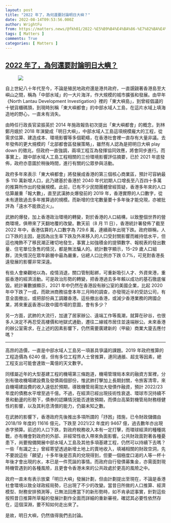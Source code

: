 ```yaml
---
layout: post
title: "2022 年了，為何還要討論明日大嶼？"
date: 2022-08-14T09:53:56.000Z
author: WrightFu
from: https://matters.news/@fkh01/2022-%E5%B9%B4%E4%BA%86-%E7%82%BA%E4%BD%95%E9%82%84%E8%A6%81%E8%A8%8E%E8%AB%96%E6%98%8E%E6%97%A5%E5%A4%A7%E5%B6%BC-bafyreihcte46srdkdhthpz5ksx3rdhcgbb4tekhezkn4oxwuqpm7grwrni
tags: [ Matters ]
comments: True
categories: [ Matters ]
---
```

<!--1660470836000-->
[2022 年了，為何還要討論明日大嶼？](https://matters.news/@fkh01/2022-%E5%B9%B4%E4%BA%86-%E7%82%BA%E4%BD%95%E9%82%84%E8%A6%81%E8%A8%8E%E8%AB%96%E6%98%8E%E6%97%A5%E5%A4%A7%E5%B6%BC-bafyreihcte46srdkdhthpz5ksx3rdhcgbb4tekhezkn4oxwuqpm7grwrni)
------

<div>
<figure class="image"><img src="https://assets.matters.news/embed/54c3d0bf-855a-4667-88df-883bec4a2738.jpeg" data-asset-id="54c3d0bf-855a-4667-88df-883bec4a2738" referrerpolicy="no-referrer"><figcaption><span></span></figcaption></figure><p>自上世紀八十年代至今，不論是殖民地政府還是港共政府，一直覬覦著香港島至大嶼山之間，稱為「中部水域」的一大片海洋，作大規模的城市擴張和發展。由早年《North Lantau Development Investigation》裡的「東大嶼島」，到曾經倡議的十號貨櫃碼頭，到現時別稱「東大嶼都會」的中部水域人工島，在這片水域上填海造地的野心，一直未有消失。</p><p>由時任行政長官梁振英於 2014 年施政報告初次提出「東大嶼都會」的概念，到林鄭月娥於 2018 年演變成「明日大嶼」，中部水域人工島這項規模龐大的工程，從需求估算、建造成本、環境影響等多個範疇，在香港社會裡一直存有大量非議。去年發佈的更大規模的「北部都會區發展策略」，雖然有人認為是把明日大嶼 play down 的徵兆，但政府一直強調，兩項工程互為發揮協同效應，將會同步進行。而事實上，跟中部水域人工島工程相關的三份環境影響評估摘要，已於 2021 年底發佈，政府亦意圖於稍後時間，進行有關的公眾參與活動。</p><p>政府多年來表示「東大嶼都會」將發展成香港的第三個核心商業區，預計可容納最多 110 萬新增人口，此乃建基於香港於 2040 年代初期人口增長至八百四十多萬的推算所作出的發展規模。此前，已有不少民間團體曾經質疑，香港多年來的人口估算嚴重「報大數」，直至武漢肺炎爆發前的 2019 年，香港實際的人口數字，從未有達致過去多年推算過的規模。而新增的住宅數量要十多年後才能兌現，亦被批評為「遠水不能救近火」。</p><p>武肺的爆發，加上香港政治環境的轉變，對於香港的人口結構，以致整個世界的營商環境，俱帶來了天翻地覆的改變。數天前（8 月 11 日），香港統計署發佈了截至 2022 年中，香港估算的人口數字為 729.6 萬，連續兩年出現下跌。政府辯稱，人口下跌的主因，是因為出生率下跌及外來移入的人口受封關影響而維持低水平，但這也掩飾不了移民潮正確切地發生，事實上如強積金的提領數字、報稅表的發出數量、住宅單位急售的情況，都是無法騙人的。統計數字顯示，15–29 歲人口組群，流失情況在眾年齡層中最為嚴重，佔總人口比例亦下跌 0.7%，可見對香港長遠發展的影響非常深遠。</p><p>有些人會樂觀地以為，疫情消退，關口管制鬆綁，可重新吸引人才、外資來港，重振香港的經濟活動。可是政治形勢的轉變，把香港過去多年賴以成功的基石徹底催毀。統計署數據顯示，2021 年中仍然在香港設有辦公室的美國企業，比起 2020 年中下跌了一成，而歐洲商務協會本年三月時的調查，亦發現近半的受訪公司，有意全面撤出，或把部份員工調離香港。這些撤出香港，或減少香港業務的跨國企業，將來重返香港以致中國市場的意圖，會有多少？</p><p>另一方面，武肺的大流行，加速了居家辦公、遠端工作等風潮，就算在矽谷，也很多人決定不再忍受高樓價和地獄式通勤，遷往二線城市居住並遠端辦公。未來香港的辦公室需求，在上述的因素影響下，仍然需要廣建新的（甲級）商業大廈去應付嗎？</p><hr><p>高昂的造價，一直是中部水域人工島另一項甚具爭議的課題。2019 年政府推算的工程造價為 6240 億，但有多位工程界人士曾推算，連同通脹、超支等因素，總工程支出可能會達致一萬億的天文數字。</p><p>同樣屬近年的大型基建工程的機場第三條跑道，機場管理局本來的融資方案裡，分別有徵收機場建設費及發債兩個部份，惟武肺打擊加上長期封關，令旅客清零，來自機場建設費的收入遠低於預期，導致機管局需加大發債作融資，預計 2022/23 年度的債務水平增至過千億。不過，在經濟已經出現技術性衰退、環球市況持續不景和動盪的形勢下，債券的認購情況能否達致預期，而債台高築對機管局財務穩健性的影響，以及其利息清償的能力，仍屬未知之數。</p><p>在武肺的影響下，香港政府先後推出多項所謂的「抒困」措施，已令財政儲備由 2018/19 年度的 11616 億元，下跌至 2021/22 年度的 9467 億，過去數年亦出現赤字預算。前述的人口下跌，對政府稅務收入本有一定打擊，而環球經濟的種種挑戰，亦有機會對政府的外部、非經常性收入帶來負面影響。公共財政面對著各種憂患下，尚要撥備開展中部水域人工島及其他多項基建工程，仍然可以持續下去嗎？一些「有識之士」曾經寄望透過新增土地上的賣地收入，填補相關的財政空洞，先不要說這些「願望」十多年後是否真的兌現得到，但要一個極度口渴的人等一杯十年後才會出現的水，本已是一件荒誕的事情。而政府自行發債募集金，亦需面對現時機管遇到的各種風險，且更會令香港未來的公共政處於更高的風險之中。</p><p>政府一直未有表示放棄「明日大嶼」發展計劃，但由計劃提出至現在，不論是香港社會環境以致全球政經局勢，已出現了不少的改變。當昔日所做的人口推算、經濟模型、財務安排預測等，已無法回應當下的新形勢時，如不肯承認事實，針對這些按照昔日推算所草擬的發展計劃作全面而詳細的重新審視，確認其必要性依然存在，這個深淵，要不知如何走出來了。</p><p>是故，明日大嶼，仍然值得我們去討論。</p>
</div>
